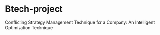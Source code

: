# Btech-project
Conflicting Strategy Management Technique for a Company: An Intelligent Optimization Technique 
